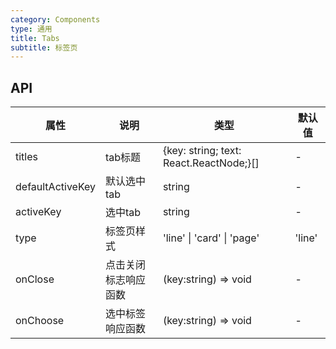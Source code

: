 ```yaml
---
category: Components
type: 通用
title: Tabs
subtitle: 标签页
---
```

## API
  
| 属性 | 说明 | 类型 | 默认值 |
| --- | ---  | --- | ---   |
| titles | tab标题 |  {key: string; text: React.ReactNode;}[] | - |
| defaultActiveKey | 默认选中tab | string | - |
| activeKey | 选中tab | string | - |
| type | 标签页样式 | 'line' \| 'card' \|  'page' | 'line' |
| onClose | 点击关闭标志响应函数 | (key:string) => void | - |
| onChoose | 选中标签响应函数 | (key:string) => void | - |


